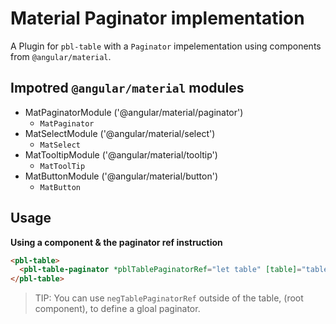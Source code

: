 # Material Paginator implementation

A Plugin for `pbl-table` with a `Paginator` impelementation using components from `@angular/material`.

## Impotred `@angular/material` modules

- MatPaginatorModule ('@angular/material/paginator')  
  * `MatPaginator`
- MatSelectModule ('@angular/material/select')  
  * `MatSelect`
- MatTooltipModule ('@angular/material/tooltip')  
  * `MatToolTip`
- MatButtonModule ('@angular/material/button')  
  * `MatButton`

## Usage

**Using a component & the paginator ref instruction**

```html
<pbl-table>
  <pbl-table-paginator *pblTablePaginatorRef="let table" [table]="table" [paginator]="table.ds.paginator"></pbl-table-paginator>
</pbl-table>
```

> TIP: You can use `negTablePaginatorRef` outside of the table, (root component), to define a gloal paginator.
